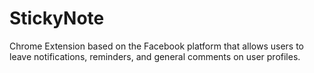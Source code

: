 StickyNote
==========

Chrome Extension based on the Facebook platform that allows users to leave notifications, reminders, and general comments on user profiles.